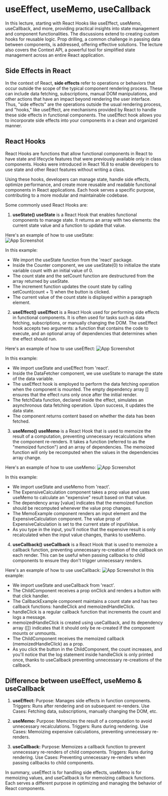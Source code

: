 # useEffect, useMemo, useCallback

In this lecture, starting with React Hooks like useEffect, useMemo, useCallback, and more, providing practical insights into state management and component functionalities. The discussions extend to creating custom hooks for reusable logic. Prop drilling, a common challenge in passing data between components, is addressed, offering effective solutions. The lecture also covers the Context API, a powerful tool for simplified state management across an entire React application.

## Side Effects in React

In the context of React, **side effects** refer to operations or behaviors that occur outside the scope of the typical component rendering process. These can include data fetching, subscriptions, manual DOM manipulations, and other actions that have an impact beyond rendering the user interface.  
Thus, "side effects" are the operations outside the usual rendering process, and "hooks," like useEffect, are mechanisms provided by React to handle these side effects in functional components. The useEffect hook allows you to incorporate side effects into your components in a clean and organized manner.

## React Hooks

React Hooks are functions that allow functional components in React to have state and lifecycle features that were previously available only in class components. Hooks were introduced in React 16.8 to enable developers to use state and other React features without writing a class.

Using these hooks, developers can manage state, handle side effects, optimize performance, and create more reusable and readable functional components in React applications. Each hook serves a specific purpose, contributing to a more modular and maintainable codebase.

Some commonly used React Hooks are:

1. **useState()**
   **useState** is a React Hook that enables functional components to manage state. It returns an array with two elements: the current state value and a function to update that value.

Here's an example of how to use useState:  
![App Screenshot](./img/10.png)

In this example:

- We import the useState function from the 'react' package.
- Inside the Counter component, we use useState(0) to initialize the state variable count with an initial value of 0.
- The count state and the setCount function are destructured from the array returned by useState.
- The increment function updates the count state by calling setCount(count + 1) when the button is clicked.
- The current value of the count state is displayed within a paragraph element.

2. **useEffect()**
   **useEffect** is a React Hook used for performing side effects in functional components. It is often used for tasks such as data fetching, subscriptions, or manually changing the DOM. The useEffect hook accepts two arguments: a function that contains the code to execute, and an optional array of dependencies that determines when the effect should run.

Here's an example of how to use useEffect:
![App Screenshot](./img/7.png)

In this example:

- We import useState and useEffect from 'react'.
- Inside the DataFetcher component, we use useState to manage the state of the data variable.
- The useEffect hook is employed to perform the data fetching operation when the component is mounted. The empty dependency array [] ensures that the effect runs only once after the initial render.
- The fetchData function, declared inside the effect, simulates an asynchronous data fetching operation. Upon success, it updates the data state.
- The component returns content based on whether the data has been fetched.

3. **useMemo()**
   **useMemo** is a React Hook that is used to memoize the result of a computation, preventing unnecessary recalculations when the component re-renders. It takes a function (referred to as the "memoized function") and an array of dependencies. The memoized function will only be recomputed when the values in the dependencies array change.

Here's an example of how to use useMemo:
![App Screenshot](./img/9.png)

In this example:

- We import useState and useMemo from 'react'.
- The ExpensiveCalculation component takes a prop value and uses useMemo to calculate an "expensive" result based on that value.
- The dependency array [value] indicates that the memoized function should be recomputed whenever the value prop changes.
- The MemoExample component renders an input element and the ExpensiveCalculation component. The value prop of ExpensiveCalculation is set to the current state of inputValue.
- As you type in the input, you'll notice that the expensive result is only recalculated when the input value changes, thanks to useMemo.

4. **useCallback()**
   **useCallback** is a React Hook that is used to memoize a callback function, preventing unnecessary re-creation of the callback on each render. This can be useful when passing callbacks to child components to ensure they don't trigger unnecessary renders.

Here's an example of how to use useCallback:
![App Screenshot](./img/8.png)
In this example:

- We import useState and useCallback from 'react'.
- The ChildComponent receives a prop onClick and renders a button with that click handler.
- The CallbackExample component maintains a count state and has two callback functions: handleClick and memoizedHandleClick.
- handleClick is a regular callback function that increments the count and logs a message.
- memoizedHandleClick is created using useCallback, and its dependency array ([]) indicates that it should only be re-created if the component mounts or unmounts.
- The ChildComponent receives the memoized callback (memoizedHandleClick) as a prop.
- As you click the button in the ChildComponent, the count increases, and you'll notice that the log statement inside handleClick is only printed once, thanks to useCallback preventing unnecessary re-creations of the callback.

## Difference between useEffect, useMemo & useCallback

1. **useEffect:**
   Purpose: Manages side effects in function components.
   Triggers: Runs after rendering and on subsequent re-renders.
   Use Cases: Fetching data, subscriptions, manually changing the DOM, etc.

2. **useMemo:**
   Purpose: Memoizes the result of a computation to avoid unnecessary recalculations.
   Triggers: Runs during rendering.
   Use Cases: Memoizing expensive calculations, preventing unnecessary re-renders.

3. **useCallback:**
   Purpose: Memoizes a callback function to prevent unnecessary re-renders of child components.
   Triggers: Runs during rendering.
   Use Cases: Preventing unnecessary re-renders when passing callbacks to child components.

In summary, useEffect is for handling side effects, useMemo is for memoizing values, and useCallback is for memoizing callback functions. Each serves a different purpose in optimizing and managing the behavior of React components.
